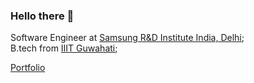 ### Hello there 👋

Software Engineer at [Samsung R&D Institute India, Delhi](https://research.samsung.com/sri-d);<br>
B.tech from [IIIT Guwahati](https://www.iiitg.ac.in/);<br>

[Portfolio](https://rajivchoudhury.netlify.app/)
